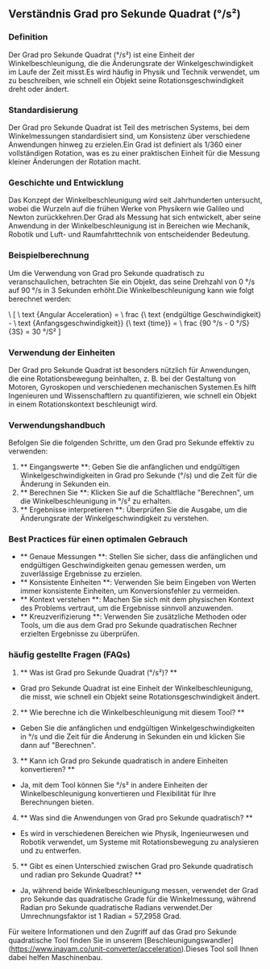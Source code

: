 ## Verständnis Grad pro Sekunde Quadrat (°/s²)

### Definition
Der Grad pro Sekunde Quadrat (°/s²) ist eine Einheit der Winkelbeschleunigung, die die Änderungsrate der Winkelgeschwindigkeit im Laufe der Zeit misst.Es wird häufig in Physik und Technik verwendet, um zu beschreiben, wie schnell ein Objekt seine Rotationsgeschwindigkeit dreht oder ändert.

### Standardisierung
Der Grad pro Sekunde Quadrat ist Teil des metrischen Systems, bei dem Winkelmessungen standardisiert sind, um Konsistenz über verschiedene Anwendungen hinweg zu erzielen.Ein Grad ist definiert als 1/360 einer vollständigen Rotation, was es zu einer praktischen Einheit für die Messung kleiner Änderungen der Rotation macht.

### Geschichte und Entwicklung
Das Konzept der Winkelbeschleunigung wird seit Jahrhunderten untersucht, wobei die Wurzeln auf die frühen Werke von Physikern wie Galileo und Newton zurückkehren.Der Grad als Messung hat sich entwickelt, aber seine Anwendung in der Winkelbeschleunigung ist in Bereichen wie Mechanik, Robotik und Luft- und Raumfahrttechnik von entscheidender Bedeutung.

### Beispielberechnung
Um die Verwendung von Grad pro Sekunde quadratisch zu veranschaulichen, betrachten Sie ein Objekt, das seine Drehzahl von 0 °/s auf 90 °/s in 3 Sekunden erhöht.Die Winkelbeschleunigung kann wie folgt berechnet werden:

\ [
\ text {Angular Acceleration} = \ frac {\ text {endgültige Geschwindigkeit} - \ text {Anfangsgeschwindigkeit}} {\ text {time}} = \ frac {90 °/s - 0 °/S} {3S} = 30 °/S²
\]

### Verwendung der Einheiten
Der Grad pro Sekunde Quadrat ist besonders nützlich für Anwendungen, die eine Rotationsbewegung beinhalten, z. B. bei der Gestaltung von Motoren, Gyroskopen und verschiedenen mechanischen Systemen.Es hilft Ingenieuren und Wissenschaftlern zu quantifizieren, wie schnell ein Objekt in einem Rotationskontext beschleunigt wird.

### Verwendungshandbuch
Befolgen Sie die folgenden Schritte, um den Grad pro Sekunde effektiv zu verwenden:
1. ** Eingangswerte **: Geben Sie die anfänglichen und endgültigen Winkelgeschwindigkeiten in Grad pro Sekunde (°/s) und die Zeit für die Änderung in Sekunden ein.
2. ** Berechnen Sie **: Klicken Sie auf die Schaltfläche "Berechnen", um die Winkelbeschleunigung in °/s² zu erhalten.
3. ** Ergebnisse interpretieren **: Überprüfen Sie die Ausgabe, um die Änderungsrate der Winkelgeschwindigkeit zu verstehen.

### Best Practices für einen optimalen Gebrauch
- ** Genaue Messungen **: Stellen Sie sicher, dass die anfänglichen und endgültigen Geschwindigkeiten genau gemessen werden, um zuverlässige Ergebnisse zu erzielen.
- ** Konsistente Einheiten **: Verwenden Sie beim Eingeben von Werten immer konsistente Einheiten, um Konversionsfehler zu vermeiden.
- ** Kontext verstehen **: Machen Sie sich mit dem physischen Kontext des Problems vertraut, um die Ergebnisse sinnvoll anzuwenden.
- ** Kreuzverifizierung **: Verwenden Sie zusätzliche Methoden oder Tools, um die aus dem Grad pro Sekunde quadratischen Rechner erzielten Ergebnisse zu überprüfen.

### häufig gestellte Fragen (FAQs)

1. ** Was ist Grad pro Sekunde Quadrat (°/s²)? **
- Grad pro Sekunde Quadrat ist eine Einheit der Winkelbeschleunigung, die misst, wie schnell ein Objekt seine Rotationsgeschwindigkeit ändert.

2. ** Wie berechne ich die Winkelbeschleunigung mit diesem Tool? **
- Geben Sie die anfänglichen und endgültigen Winkelgeschwindigkeiten in °/s und die Zeit für die Änderung in Sekunden ein und klicken Sie dann auf "Berechnen".

3. ** Kann ich Grad pro Sekunde quadratisch in andere Einheiten konvertieren? **
- Ja, mit dem Tool können Sie °/s² in andere Einheiten der Winkelbeschleunigung konvertieren und Flexibilität für Ihre Berechnungen bieten.

4. ** Was sind die Anwendungen von Grad pro Sekunde quadratisch? **
- Es wird in verschiedenen Bereichen wie Physik, Ingenieurwesen und Robotik verwendet, um Systeme mit Rotationsbewegung zu analysieren und zu entwerfen.

5. ** Gibt es einen Unterschied zwischen Grad pro Sekunde quadratisch und radian pro Sekunde Quadrat? **
- Ja, während beide Winkelbeschleunigung messen, verwendet der Grad pro Sekunde das quadratische Grade für die Winkelmessung, während Radian pro Sekunde quadratische Radians verwendet.Der Umrechnungsfaktor ist 1 Radian = 57,2958 Grad.

Für weitere Informationen und den Zugriff auf das Grad pro Sekunde quadratische Tool finden Sie in unserem [Beschleunigungswandler] (https://www.inayam.co/unit-converter/acceleration).Dieses Tool soll Ihnen dabei helfen Maschinenbau.